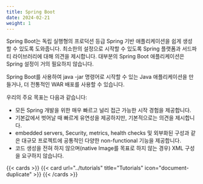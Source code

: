```yaml
---
title: Spring Boot
date: 2024-02-21
weight: 1
---
```


Spring Boot는 독립 실행형의 프로덕션 등급 Spring 기반 애플리케이션을 쉽게 생성할 수 있도록 도와줍니다. 최소한의 설정으로 시작할 수 있도록 Spring 플랫폼과 서드파티 라이브러리에 대해 의견을 제시합니다. 대부분의 Spring Boot 애플리케이션은 Spring 설정이 거의 필요하지 않습니다.

Spring Boot를 사용하여 java -jar 명령어로 시작할 수 있는 Java 애플리케이션을 만들거나, 더 전통적인 WAR 배포를 사용할 수 있습니다.

우리의 주요 목표는 다음과 같습니다:

- 모든 Spring 개발을 위한 매우 빠르고 널리 접근 가능한 시작 경험을 제공합니다.
- 기본값에서 벗어날 때 빠르게 유연성을 제공하지만, 기본적으로는 의견을 제시합니다.
- embedded servers, Security, metrics, health checks 및 외부화된 구성과 같은 대규모 프로젝트에 공통적인 다양한 non-functional 기능을 제공합니다.
- 코드 생성을 전혀 하지 않으며(native Image를 목표로 하지 않는 경우) XML 구성을 요구하지 않습니다.

{{< cards >}}
  {{< card url="../tutorials" title="Tutorials" icon="document-duplicate" >}}
{{< /cards >}}
